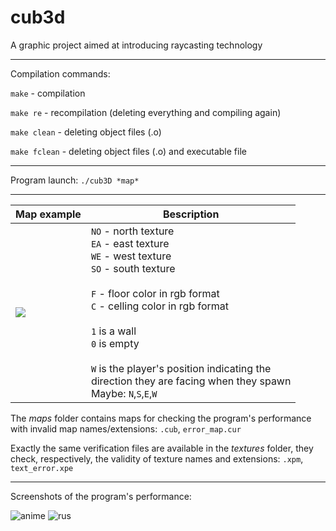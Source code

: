 # cub3d
A graphic project aimed at introducing raycasting technology
***
Compilation commands:

`make` - compilation

`make re` - recompilation (deleting everything and compiling again)

`make clean` - deleting object files (.o)

`make fclean` - deleting object files (.o) and executable file
***
Program launch: `./cub3D *map*`
***
| Map example | Вescription |
| ---- | ---- |
| ![](https://i.ibb.co/w6sTX7L/map3.png) | `NO` - north texture <br/> `EA` - east texture <br/> `WE` - west texture <br/> `SO` - south texture <br/> <br/> `F` - floor color in rgb format <br/> `C` - celling color in rgb format <br/> <br/> `1` is a wall <br/> `0` is empty <br/> <br/> `W` is the player's position indicating the <br/>  direction they are facing when they spawn <br/> Maybe: `N`,`S`,`E`,`W`|

The *maps* folder contains maps for checking the program's performance with invalid map names/extensions: `.cub`, `error_map.cur`

Exactly the same verification files are available in the *textures* folder, they check, respectively, the validity of texture names and extensions: `.xpm`, `text_error.xpe`
***
Screenshots of the program's performance:

<img src="https://i.ibb.co/vcwBDWV/anime.png" alt="anime" border="0">

<img src="https://i.ibb.co/ns3PrY9/rus.png" alt="rus" border="0">
